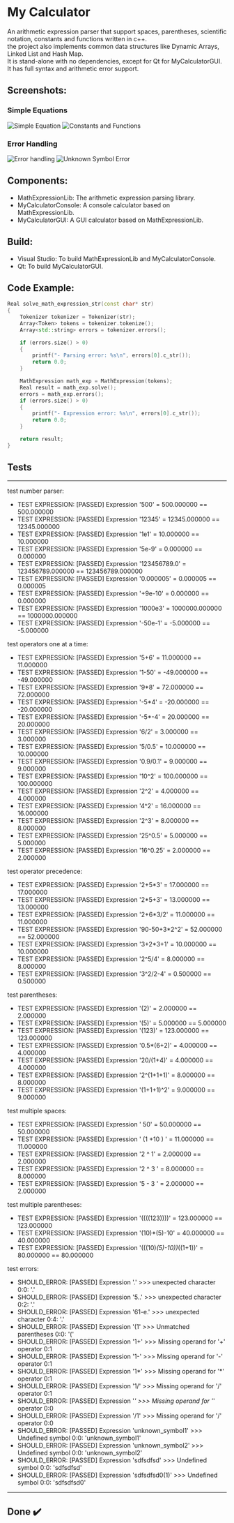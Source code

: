 # My Calculator
An arithmetic expression parser that support spaces, parentheses, 
scientific notation, constants and functions written in c++.\
the project also implements common data structures like Dynamic Arrays, Linked List and Hash Map.\
It is stand-alone with no dependencies, except for Qt for MyCalculatorGUI.
It has full syntax and arithmetic error support.


## Screenshots:

### Simple Equations
![Simple Equation](screenshots/1.simple.png) ![Constants and Functions](screenshots/2.func.png)

### Error Handling
![Error handling](screenshots/3.parentheses_error.png) ![Unknown Symbol Error](screenshots/4.unknown_symbol_error.png)


## Components:
* MathExpressionLib: The arithmetic expression parsing library.
* MyCalculatorConsole: A console calculator based on MathExpressionLib.
* MyCalculatorGUI: A GUI calculator based on MathExpressionLib.


## Build:
* Visual Studio: To build MathExpressionLib and MyCalculatorConsole.
* Qt: To build MyCalculatorGUI.


## Code Example:
```Cpp
Real solve_math_expression_str(const char* str)
{
	Tokenizer tokenizer = Tokenizer(str);
	Array<Token> tokens = tokenizer.tokenize();
	Array<std::string> errors = tokenizer.errors();

	if (errors.size() > 0)
	{
		printf("- Parsing error: %s\n", errors[0].c_str());
		return 0.0;
	}

	MathExpression math_exp = MathExpression(tokens);
	Real result = math_exp.solve();
	errors = math_exp.errors();
	if (errors.size() > 0)
	{
		printf("- Expression error: %s\n", errors[0].c_str());
		return 0.0;
	}

	return result;
}
```


## Tests
---
test number parser:
 - TEST EXPRESSION: [PASSED] Expression '500' = 500.000000 == 500.000000
 - TEST EXPRESSION: [PASSED] Expression '12345' = 12345.000000 == 12345.000000
 - TEST EXPRESSION: [PASSED] Expression '1e1' = 10.000000 == 10.000000
 - TEST EXPRESSION: [PASSED] Expression '5e-9' = 0.000000 == 0.000000
 - TEST EXPRESSION: [PASSED] Expression '123456789.0' = 123456789.000000 == 123456789.000000
 - TEST EXPRESSION: [PASSED] Expression '0.000005' = 0.000005 == 0.000005
 - TEST EXPRESSION: [PASSED] Expression '+9e-10' = 0.000000 == 0.000000
 - TEST EXPRESSION: [PASSED] Expression '1000e3' = 1000000.000000 == 1000000.000000
 - TEST EXPRESSION: [PASSED] Expression '-50e-1' = -5.000000 == -5.000000


test operators one at a time:
 - TEST EXPRESSION: [PASSED] Expression '5+6' = 11.000000 == 11.000000
 - TEST EXPRESSION: [PASSED] Expression '1-50' = -49.000000 == -49.000000
 - TEST EXPRESSION: [PASSED] Expression '9*8' = 72.000000 == 72.000000
 - TEST EXPRESSION: [PASSED] Expression '-5*4' = -20.000000 == -20.000000
 - TEST EXPRESSION: [PASSED] Expression '-5*-4' = 20.000000 == 20.000000
 - TEST EXPRESSION: [PASSED] Expression '6/2' = 3.000000 == 3.000000
 - TEST EXPRESSION: [PASSED] Expression '5/0.5' = 10.000000 == 10.000000
 - TEST EXPRESSION: [PASSED] Expression '0.9/0.1' = 9.000000 == 9.000000
 - TEST EXPRESSION: [PASSED] Expression '10^2' = 100.000000 == 100.000000
 - TEST EXPRESSION: [PASSED] Expression '2^2' = 4.000000 == 4.000000
 - TEST EXPRESSION: [PASSED] Expression '4^2' = 16.000000 == 16.000000
 - TEST EXPRESSION: [PASSED] Expression '2^3' = 8.000000 == 8.000000
 - TEST EXPRESSION: [PASSED] Expression '25^0.5' = 5.000000 == 5.000000
 - TEST EXPRESSION: [PASSED] Expression '16^0.25' = 2.000000 == 2.000000


test operator precedence:
 - TEST EXPRESSION: [PASSED] Expression '2+5*3' = 17.000000 == 17.000000
 - TEST EXPRESSION: [PASSED] Expression '2*5+3' = 13.000000 == 13.000000
 - TEST EXPRESSION: [PASSED] Expression '2+6*3/2' = 11.000000 == 11.000000
 - TEST EXPRESSION: [PASSED] Expression '90-50+3*2^2' = 52.000000 == 52.000000
 - TEST EXPRESSION: [PASSED] Expression '3+2*3+1' = 10.000000 == 10.000000
 - TEST EXPRESSION: [PASSED] Expression '2^5/4' = 8.000000 == 8.000000
 - TEST EXPRESSION: [PASSED] Expression '3^2/2-4' = 0.500000 == 0.500000


test parentheses:
 - TEST EXPRESSION: [PASSED] Expression '(2)' = 2.000000 == 2.000000
 - TEST EXPRESSION: [PASSED] Expression '(5)' = 5.000000 == 5.000000
 - TEST EXPRESSION: [PASSED] Expression '(123)' = 123.000000 == 123.000000
 - TEST EXPRESSION: [PASSED] Expression '0.5*(6+2)' = 4.000000 == 4.000000
 - TEST EXPRESSION: [PASSED] Expression '20/(1+4)' = 4.000000 == 4.000000
 - TEST EXPRESSION: [PASSED] Expression '2^(1+1+1)' = 8.000000 == 8.000000
 - TEST EXPRESSION: [PASSED] Expression '(1+1+1)^2' = 9.000000 == 9.000000


test multiple spaces:
 - TEST EXPRESSION: [PASSED] Expression '    50' = 50.000000 == 50.000000
 - TEST EXPRESSION: [PASSED] Expression '   (1   +10   )   ' = 11.000000 == 11.000000
 - TEST EXPRESSION: [PASSED] Expression '2  ^ 1' = 2.000000 == 2.000000
 - TEST EXPRESSION: [PASSED] Expression '2    ^ 3   ' = 8.000000 == 8.000000
 - TEST EXPRESSION: [PASSED] Expression '5   - 3 ' = 2.000000 == 2.000000


test multiple parentheses:
 - TEST EXPRESSION: [PASSED] Expression '((((123))))' = 123.000000 == 123.000000
 - TEST EXPRESSION: [PASSED] Expression '(10)*(5)-10' = 40.000000 == 40.000000
 - TEST EXPRESSION: [PASSED] Expression '(((10)*(5)-10))*((1+1))' = 80.000000 == 80.000000


 test errors:
 - SHOULD_ERROR: [PASSED] Expression '.' >>> unexpected character 0:0: '.'
 - SHOULD_ERROR: [PASSED] Expression '5..' >>> unexpected character 0:2: '.'
 - SHOULD_ERROR: [PASSED] Expression '61-e.' >>> unexpected character 0:4: '.'
 - SHOULD_ERROR: [PASSED] Expression '(1' >>> Unmatched parentheses 0:0: '('
 - SHOULD_ERROR: [PASSED] Expression '1+' >>> Missing operand for '+' operator 0:1
 - SHOULD_ERROR: [PASSED] Expression '1-' >>> Missing operand for '-' operator 0:1
 - SHOULD_ERROR: [PASSED] Expression '1*' >>> Missing operand for '*' operator 0:1
 - SHOULD_ERROR: [PASSED] Expression '1/' >>> Missing operand for '/' operator 0:1
 - SHOULD_ERROR: [PASSED] Expression '*' >>> Missing operand for '*' operator 0:0
 - SHOULD_ERROR: [PASSED] Expression '/1' >>> Missing operand for '/' operator 0:0
 - SHOULD_ERROR: [PASSED] Expression 'unknown_symbol1' >>> Undefined symbol 0:0: 'unknown_symbol1'
 - SHOULD_ERROR: [PASSED] Expression 'unknown_symbol2' >>> Undefined symbol 0:0: 'unknown_symbol2'
 - SHOULD_ERROR: [PASSED] Expression 'sdfsdfsd' >>> Undefined symbol 0:0: 'sdfsdfsd'
 - SHOULD_ERROR: [PASSED] Expression 'sdfsdfsd0(1)' >>> Undefined symbol 0:0: 'sdfsdfsd0'
---


## Done ✔️

